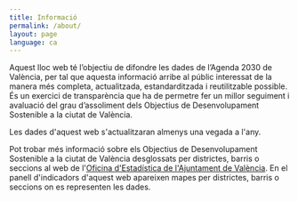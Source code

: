 ```yaml
---
title: Informació
permalink: /about/
layout: page
language: ca
---
```



Aquest lloc web té l’objectiu de difondre les dades de l’Agenda 2030 de València, per tal que 
aquesta informació arribe al públic interessat de la manera més completa, actualitzada, estandarditzada i 
reutilitzable possible. És un exercici de transparència que ha de permetre fer un millor seguiment i 
avaluació del grau d’assoliment dels Objectius de Desenvolupament Sostenible a la ciutat de València.

Les dades d'aquest web s'actualitzaran almenys una vegada a l'any.

Pot trobar més informació sobre els Objectius de Desenvolupament Sostenible a la ciutat de València desglossats per districtes, barris o seccions al web 
de l'[Oficina d'Estadística de l'Ajuntament de València](https://www.valencia.es/cas/estadistica/ods_principal). En el panell d'indicadors d'aquest web apareixen mapes per districtes, barris o seccions on es representen les dades.

